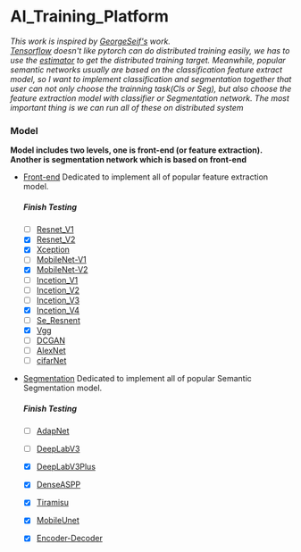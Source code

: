 # AI_Training_Platform

*This work is inspired by [GeorgeSeif's](https://github.com/GeorgeSeif) work.  
[Tensorflow](https://www.tensorflow.org/) doesn't like pytorch can do distributed training easily, we has to use the [estimator](https://www.tensorflow.org/guide/estimators) to get the distributed training target. Meanwhile, popular semantic networks usually are based on the classification feature extract model, so I want to implement classification and segmentation together that user can not only choose the trainning task(Cls or Seg), but also choose the feature extraction model with classifier or Segmentation network. The most important thing is we can run all of these on distributed system*

### Model
**Model includes two levels, one is front-end (or feature extraction). Another is segmentation network which is based on front-end**
- [Front-end](./src/model/frontends) Dedicated to implement all of popular feature extraction model.
  
  ##### *Finish Testing*
    
  - [ ] [Resnet_V1](./src/model/frontends/resnet_v1.py) 
  - [X] [Resnet_V2](./src/model/frontends/resnet_v2.py)
  - [X] [Xception](./src/model/frontends/xception.py)
  - [ ] [MobileNet-V1](./src/model/frontends/mobilenet_v1.py)
  - [X] [MobileNet-V2](./src/model/frontends/mobilenet_v2.py)
  - [ ] [Incetion_V1](./src/model/frontends/inception_v1.py)
  - [ ] [Incetion_V2](./src/model/frontends/inception_v2.py)
  - [ ] [Incetion_V3](./src/model/frontends/inception_v3.py)
  - [X] [Incetion_V4](./src/model/frontends/inception_v4.py)
  - [ ] [Se_Resnent](./src/model/frontends/se_resnext.py)
  - [X] [Vgg](./src/model/frontends/vgg.py)
  - [ ] [DCGAN](./src/model/frontends/dcgan.py)  
  - [ ] [AlexNet](./src/model/frontends/alexnet.py)
  - [ ] [cifarNet](./src/model/frontends/cifarnet.py)
  
- [Segmentation](./src/model/segmodels) Dedicated to implement all of popular Semantic Segmentation model.
  
  ##### *Finish Testing*
  
  - [ ] [AdapNet](./src/model/segmodels/AdapNet.py)
  - [ ] [DeepLabV3](./src/model/segmodels/DeepLabV3.py)
  - [X] [DeepLabV3Plus](./src/model/segmodels/DeepLabV3_plus.py)
  - [X] [DenseASPP](./src/model/segmodels/DenseASPP.py)
  - [X] [Tiramisu](./src/model/segmodels/FC_DenseNet_Tiramisu.py)
  - [X] [MobileUnet](./src/model/segmodels/MobileUNet.py)
  - [X] [Encoder-Decoder](./src/model/segmodels/Encoder_Decoder.py)
  
  
 

 

